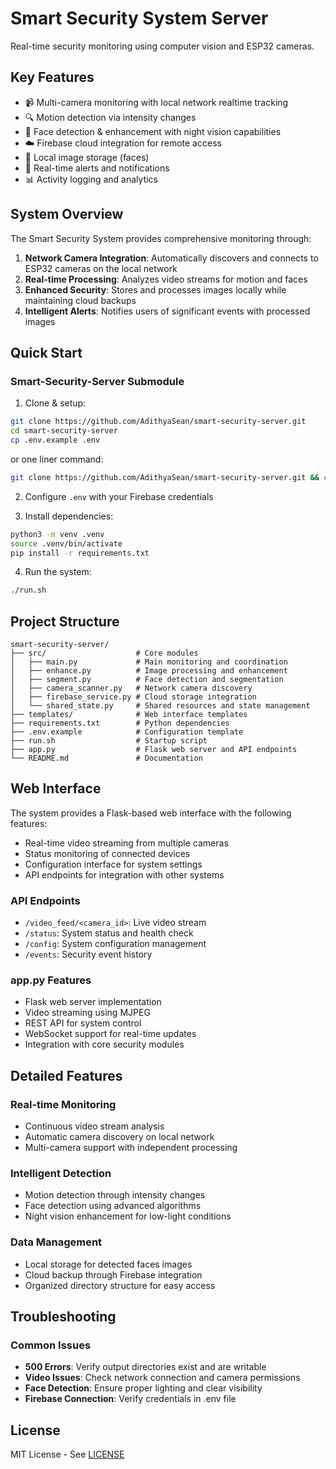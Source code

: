 # Smart Security System Server

Real-time security monitoring using computer vision and ESP32 cameras.

## Key Features
- 📹 Multi-camera monitoring with local network realtime tracking
- 🔍 Motion detection via intensity changes
- 👤 Face detection & enhancement with night vision capabilities
- ☁️ Firebase cloud integration for remote access
- 💾 Local image storage (faces)
- 🚨 Real-time alerts and notifications
- 📊 Activity logging and analytics

## System Overview

The Smart Security System provides comprehensive monitoring through:
1. **Network Camera Integration**: Automatically discovers and connects to ESP32 cameras on the local network
2. **Real-time Processing**: Analyzes video streams for motion and faces
3. **Enhanced Security**: Stores and processes images locally while maintaining cloud backups
4. **Intelligent Alerts**: Notifies users of significant events with processed images

## Quick Start

### Smart-Security-Server Submodule

1. Clone & setup:
```bash
git clone https://github.com/AdithyaSean/smart-security-server.git
cd smart-security-server
cp .env.example .env
```
or one liner command:
```bash
git clone https://github.com/AdithyaSean/smart-security-server.git && cd smart-security-server && cp .env.example .env
```

2. Configure `.env` with your Firebase credentials

3. Install dependencies:
```bash
python3 -m venv .venv
source .venv/bin/activate
pip install -r requirements.txt
```

4. Run the system:
```sh
./run.sh
```

## Project Structure

```
smart-security-server/
├── src/                    # Core modules
│   ├── main.py             # Main monitoring and coordination
│   ├── enhance.py          # Image processing and enhancement
│   ├── segment.py          # Face detection and segmentation
│   ├── camera_scanner.py   # Network camera discovery
│   ├── firebase_service.py # Cloud storage integration
│   └── shared_state.py     # Shared resources and state management
├── templates/              # Web interface templates
├── requirements.txt        # Python dependencies
├── .env.example            # Configuration template
├── run.sh                  # Startup script
├── app.py                  # Flask web server and API endpoints
└── README.md               # Documentation
```

## Web Interface

The system provides a Flask-based web interface with the following features:
- Real-time video streaming from multiple cameras
- Status monitoring of connected devices
- Configuration interface for system settings
- API endpoints for integration with other systems

### API Endpoints
- `/video_feed/<camera_id>`: Live video stream
- `/status`: System status and health check
- `/config`: System configuration management
- `/events`: Security event history

### app.py Features
- Flask web server implementation
- Video streaming using MJPEG
- REST API for system control
- WebSocket support for real-time updates
- Integration with core security modules

## Detailed Features

### Real-time Monitoring
- Continuous video stream analysis
- Automatic camera discovery on local network
- Multi-camera support with independent processing

### Intelligent Detection
- Motion detection through intensity changes
- Face detection using advanced algorithms
- Night vision enhancement for low-light conditions

### Data Management
- Local storage for detected faces images
- Cloud backup through Firebase integration
- Organized directory structure for easy access

## Troubleshooting

### Common Issues
- **500 Errors**: Verify output directories exist and are writable
- **Video Issues**: Check network connection and camera permissions
- **Face Detection**: Ensure proper lighting and clear visibility
- **Firebase Connection**: Verify credentials in .env file

## License
MIT License - See [LICENSE](LICENSE)
